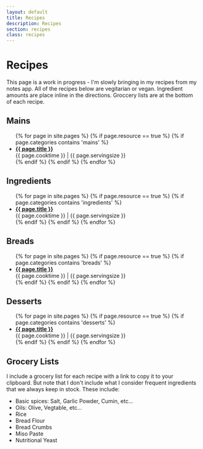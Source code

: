```yaml
---
layout: default
title: Recipes
description: Recipes
section: recipes
class: recipes
---
```


<div class="article" markdown="1">

# Recipes
This page is a work in progress - I'm slowly bringing in my recipes from my notes app. All of the recipes below are vegitarian or vegan. Ingredient amounts are place inline in the directions. Groccery lists are at the bottom of each recipe.
</div>

<div class="article container">
  <div class="half" markdown="1">

## Mains
  <!-- Using https://stackoverflow.com/questions/17118551/generating-a-list-of-pages-not-posts-in-a-given-category#17913214 -->
  <ul>
  {% for page in site.pages %}
    {% if page.resource == true %}
      {% if page.categories contains 'mains' %}
              <li><b><a href="{{ page.url }}">{{ page.title }}</a></b><br>{{ page.cooktime }} | {{ page.servingsize }}</li>
      {% endif %}
    {% endif %}
  {% endfor %}
  </ul>
  </div>

  <div class="half" markdown="1">

## Ingredients
  <ul>
  {% for page in site.pages %}
    {% if page.resource == true %}
      {% if page.categories contains 'ingredients' %}
              <li><b><a href="{{ page.url }}">{{ page.title }}</a></b><br>{{ page.cooktime }} | {{ page.servingsize }}</li>
      {% endif %}
    {% endif %}
  {% endfor %}
  </ul>
  </div>

  <div class="half" markdown="1">

## Breads
  <ul>
  {% for page in site.pages %}
    {% if page.resource == true %}
      {% if page.categories contains 'breads' %}
              <li><b><a href="{{ page.url }}">{{ page.title }}</a></b><br>{{ page.cooktime }} | {{ page.servingsize }}</li>
      {% endif %}
    {% endif %}
  {% endfor %}
  </ul>
  </div>

  <div class="half" markdown="1">

## Desserts
  <ul>
  {% for page in site.pages %}
    {% if page.resource == true %}
      {% if page.categories contains 'desserts' %}
              <li><b><a href="{{ page.url }}">{{ page.title }}</a></b><br>{{ page.cooktime }} | {{ page.servingsize }}</li>
      {% endif %}
    {% endif %}
  {% endfor %}
  </ul>
  </div>
</div>

<div class="article" markdown="1">

## Grocery Lists
I include a grocery list for each recipe with a link to copy it to your clipboard. But note that I don't include what I consider frequent ingredients that we always keep in stock. These include:
* Basic spices: Salt, Garlic Powder, Cumin, etc...
* Oils: Olive, Vegtable, etc...
* Rice
* Bread Flour
* Bread Crumbs
* Miso Paste
* Nutritional Yeast

</div>
